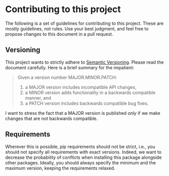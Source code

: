 # Contributing to this project

The following is a set of guidelines for contributing to this project. These are mostly guidelines, not rules. Use your best judgment, and feel free to propose changes to this document in a pull request.

## Versioning

This project wants to strictly adhere to [Semantic Versioning](https://semver.org/spec/v2.0.0.html). Please read the document carefully. Here is a brief summary for the impatient:

> Given a version number MAJOR.MINOR.PATCH:
>
> 1. a MAJOR version includes incompatible API changes,
> 2. a MINOR version adds functionality in a backwards compatible manner, and
> 3. a PATCH version includes backwards compatible bug fixes.

I want to stress the fact that a MAJOR version is published *only* if we make changes that are not backwards compatible.

## Requirements

Wherever this is possible, pip requirements should not be strict, i.e., you should not specify all requirements with exact versions. Indeed, we want to decrease the probability of conflicts when installing this package alongside other packages. Ideally, you should always specify the minimum and the maximum version, keeping the requirements relaxed.
